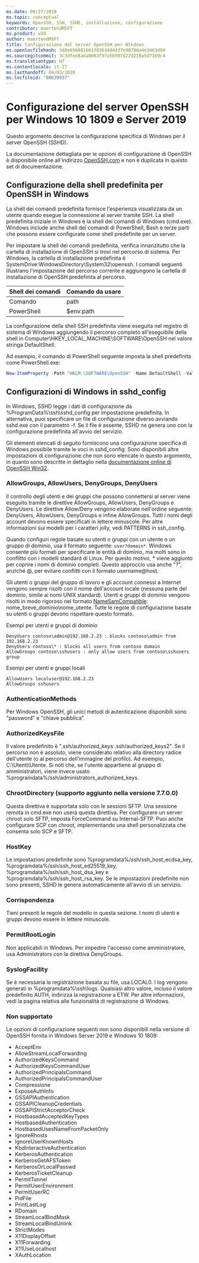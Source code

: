 ```yaml
---
ms.date: 09/27/2018
ms.topic: conceptual
keywords: OpenSSH, SSH, SSHD, installazione, configurazione
contributor: maertendMSFT
ms.product: w10
author: maertendMSFT
title: Configurazione del server OpenSSH per Windows
ms.openlocfilehash: 3d8e656981661f8263484437e90780a4e1463d94
ms.sourcegitcommit: 3c3dfee8ada0083f97a58997d22d218a5d73b9c4
ms.translationtype: HT
ms.contentlocale: it-IT
ms.lasthandoff: 04/03/2020
ms.locfileid: "80639937"
---
```

# <a name="openssh-server-configuration-for-windows-10-1809-and-server-2019"></a>Configurazione del server OpenSSH per Windows 10 1809 e Server 2019

Questo argomento descrive la configurazione specifica di Windows per il server OpenSSH (SSHD). 

La documentazione dettagliata per le opzioni di configurazione di OpenSSH è disponibile online all'indirizzo [OpenSSH.com](https://www.openssh.com/manual.html) e non è duplicata in questo set di documentazione. 

## <a name="configuring-the-default-shell-for-openssh-in-windows"></a>Configurazione della shell predefinita per OpenSSH in Windows

La shell dei comandi predefinita fornisce l'esperienza visualizzata da un utente quando esegue la connessione al server tramite SSH. La shell predefinita iniziale in Windows è la shell dei comandi di Windows (cmd.exe). Windows include anche shell dei comandi di PowerShell, Bash e terze parti che possono essere configurate come shell predefinite per un server.

Per impostare la shell dei comandi predefinita, verifica innanzitutto che la cartella di installazione di OpenSSH si trovi nel percorso di sistema. Per Windows, la cartella di installazione predefinita è SystemDrive:WindowsDirectory\System32\openssh. I comandi seguenti illustrano l'impostazione del percorso corrente e aggiungono la cartella di installazione di OpenSSH predefinita al percorso. 

Shell dei comandi | Comando da usare
------------- | -------------- 
Comando | path
PowerShell | $env:path

La configurazione della shell SSH predefinita viene eseguita nel registro di sistema di Windows aggiungendo il percorso completo all'eseguibile della shell in Computer\HKEY_LOCAL_MACHINE\SOFTWARE\OpenSSH nel valore stringa DefaultShell. 

Ad esempio, il comando di PowerShell seguente imposta la shell predefinita come PowerShell.exe:

```powershell
New-ItemProperty -Path "HKLM:\SOFTWARE\OpenSSH" -Name DefaultShell -Value "C:\Windows\System32\WindowsPowerShell\v1.0\powershell.exe" -PropertyType String -Force
```

## <a name="windows-configurations-in-sshd_config"></a>Configurazioni di Windows in sshd_config 

In Windows, SSHD legge i dati di configurazione da %ProgramData%\ssh\sshd_config per impostazione predefinita. In alternativa, puoi specificare un file di configurazione diverso avviando sshd.exe con il parametro -f.
Se il file è assente, SSHD ne genera uno con la configurazione predefinita all'avvio del servizio.

Gli elementi elencati di seguito forniscono una configurazione specifica di Windows possibile tramite le voci in sshd_config. Sono disponibili altre impostazioni di configurazione che non sono elencate in questo argomento, in quanto sono descritte in dettaglio nella [documentazione online di OpenSSH Win32](https://github.com/powershell/win32-openssh/wiki). 


### <a name="allowgroups-allowusers-denygroups-denyusers"></a>AllowGroups, AllowUsers, DenyGroups, DenyUsers 

Il controllo degli utenti e dei gruppi che possono connettersi al server viene eseguito tramite le direttive AllowGroups, AllowUsers, DenyGroups e DenyUsers. Le direttive Allow/Deny vengono elaborate nell'ordine seguente: DenyUsers, AllowUsers, DenyGroups e infine AllowGroups. Tutti i nomi degli account devono essere specificati in lettere minuscole. Per altre informazioni sui modelli per i caratteri jolly, vedi PATTERNS in ssh_config.

Quando configuri regole basate su utenti o gruppi con un utente o un gruppo di dominio, usa il formato seguente: ``` user?domain* ```.
Windows consente più formati per specificare le entità di dominio, ma molti sono in conflitto con i modelli standard di Linux. Per questo motivo, * viene aggiunto per coprire i nomi di dominio completi. Questo approccio usa anche "?", anziché @, per evitare conflitti con il formato username@host. 

Gli utenti o gruppi del gruppo di lavoro e gli account connessi a Internet vengono sempre risolti con il nome dell'account locale (nessuna parte del dominio, simile ai nomi UNIX standard). Utenti e gruppi di dominio vengono risolti in modo rigoroso nel formato [NameSamCompatible](https://docs.microsoft.com/windows/desktop/api/secext/ne-secext-extended_name_format): nome_breve_dominio\nome_utente. Tutte le regole di configurazione basate su utenti o gruppi devono rispettare questo formato.

Esempi per utenti e gruppi di dominio 

```
DenyUsers contoso\admin@192.168.2.23 : blocks contoso\admin from 192.168.2.23
DenyUsers contoso\* : blocks all users from contoso domain
AllowGroups contoso\sshusers : only allow users from contoso\sshusers group
```

Esempi per utenti e gruppi locali 

```
AllowUsers localuser@192.168.2.23
AllowGroups sshusers
```

### <a name="authenticationmethods"></a>AuthenticationMethods 

Per Windows OpenSSH, gli unici metodi di autenticazione disponibili sono "password" e "chiave pubblica".

### <a name="authorizedkeysfile"></a>AuthorizedKeysFile 

Il valore predefinito è ".ssh/authorized_keys .ssh/authorized_keys2". Se il percorso non è assoluto, viene considerato relativo alla directory radice dell'utente (o al percorso dell'immagine del profilo). Ad esempio, C:\Utenti\Utente. Si noti che, se l'utente appartiene al gruppo di amministratori, viene invece usato %programdata%/ssh/administrators_authorized_keys.

### <a name="chrootdirectory-support-added-in-v7700"></a>ChrootDirectory (supporto aggiunto nella versione 7.7.0.0)

Questa direttiva è supportata solo con le sessioni SFTP. Una sessione remota in cmd.exe non userà questa direttiva. Per configurare un server chroot solo SFTP, imposta ForceCommand su Internal-SFTP. Puoi anche configurare SCP con chroot, implementando una shell personalizzata che consenta solo SCP e SFTP.

### <a name="hostkey"></a>HostKey

Le impostazioni predefinite sono %programdata%/ssh/ssh_host_ecdsa_key, %programdata%/ssh/ssh_host_ed25519_key, %programdata%/ssh/ssh_host_dsa_key e %programdata%/ssh/ssh_host_rsa_key. Se le impostazioni predefinite non sono presenti, SSHD le genera automaticamente all'avvio di un servizio.

### <a name="match"></a>Corrispondenza

Tieni presenti le regole del modello in questa sezione. I nomi di utenti e gruppi devono essere in lettere minuscole.

### <a name="permitrootlogin"></a>PermitRootLogin

Non applicabili in Windows. Per impedire l'accesso come amministratore, usa Administrators con la direttiva DenyGroups.

### <a name="syslogfacility"></a>SyslogFacility

Se è necessaria la registrazione basata su file, usa LOCAL0. I log vengono generati in %programdata%\ssh\logs.
Qualsiasi altro valore, incluso il valore predefinito AUTH, indirizza la registrazione a ETW. Per altre informazioni, vedi la pagina relativa alle funzionalità di registrazione di Windows.

### <a name="not-supported"></a>Non supportato 

Le opzioni di configurazione seguenti non sono disponibili nella versione di OpenSSH fornita in Windows Server 2019 e Windows 10 1809:

* AcceptEnv
* AllowStreamLocalForwarding
* AuthorizedKeysCommand
* AuthorizedKeysCommandUser
* AuthorizedPrincipalsCommand
* AuthorizedPrincipalsCommandUser
* Compressione
* ExposeAuthInfo
* GSSAPIAuthentication
* GSSAPICleanupCredentials
* GSSAPIStrictAcceptorCheck
* HostbasedAcceptedKeyTypes
* HostbasedAuthentication
* HostbasedUsesNameFromPacketOnly
* IgnoreRhosts
* IgnoreUserKnownHosts
* KbdInteractiveAuthentication
* KerberosAuthentication
* KerberosGetAFSToken
* KerberosOrLocalPasswd
* KerberosTicketCleanup
* PermitTunnel
* PermitUserEnvironment
* PermitUserRC
* PidFile
* PrintLastLog
* RDomain
* StreamLocalBindMask
* StreamLocalBindUnlink
* StrictModes
* X11DisplayOffset
* X11Forwarding
* X11UseLocalhost
* XAuthLocation

